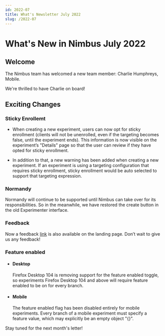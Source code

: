 ```yaml
---
id: 2022-07
title: What's Newsletter July 2022
slug: /2022-07
---
```


# What's New in Nimbus July 2022

## Welcome

The Nimbus team has welcomed a new team member: Charlie Humphreys, Mobile.

We're thrilled to have Charlie on board!

## Exciting Changes

### Sticky Enrollemt

- When creating a new experiment, users can now opt for sticky enrollment (clients will not be unenrolled, even if the targeting becomes false, until the experiment ends). This information is now visible on the experiment’s "Details" page so that the user can review if they have opted for sticky enrollment.

- In addition to that, a new warning has been added when creating a new experiment. If an experiment is using a targeting configuration that requires sticky enrollment, sticky enrollment would be auto selected to support that targeting expression.

### Normandy

Normandy will continue to be supported until Nimbus can take over for its responsibilities. So in the meanwhile, we have restored the create button in the old Experimenter interface.

### Feedback

Now a feedback [link](https://mozilla-hub.atlassian.net/secure/CreateIssueDetails!init.jspa?pid=10203&issuetype=10097) is also available on the landing page. Don’t wait to give us any feedback!

### Feature enabled

- #### Desktop

  Firefox Desktop 104 is removing support for the feature enabled toggle, so experiments Firefox Desktop 104 and above will require feature enabled to be on for every branch.

- #### Mobile
  The feature enabled flag has been disabled entirely for mobile experiments. Every branch of a mobile experiment must specify a feature value, which may explicitly be an empty object "{}".

Stay tuned for the next month's letter!
